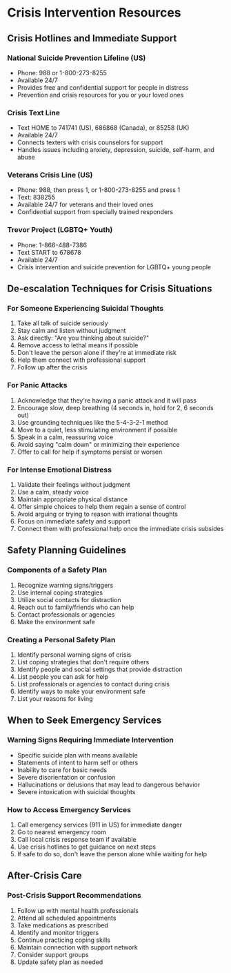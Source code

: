 # Crisis Intervention Resources

## Crisis Hotlines and Immediate Support

### National Suicide Prevention Lifeline (US)
- Phone: 988 or 1-800-273-8255
- Available 24/7
- Provides free and confidential support for people in distress
- Prevention and crisis resources for you or your loved ones

### Crisis Text Line
- Text HOME to 741741 (US), 686868 (Canada), or 85258 (UK)
- Available 24/7
- Connects texters with crisis counselors for support
- Handles issues including anxiety, depression, suicide, self-harm, and abuse

### Veterans Crisis Line (US)
- Phone: 988, then press 1, or 1-800-273-8255 and press 1
- Text: 838255
- Available 24/7 for veterans and their loved ones
- Confidential support from specially trained responders

### Trevor Project (LGBTQ+ Youth)
- Phone: 1-866-488-7386
- Text START to 678678
- Available 24/7
- Crisis intervention and suicide prevention for LGBTQ+ young people

## De-escalation Techniques for Crisis Situations

### For Someone Experiencing Suicidal Thoughts
1. Take all talk of suicide seriously
2. Stay calm and listen without judgment
3. Ask directly: "Are you thinking about suicide?"
4. Remove access to lethal means if possible
5. Don't leave the person alone if they're at immediate risk
6. Help them connect with professional support
7. Follow up after the crisis

### For Panic Attacks
1. Acknowledge that they're having a panic attack and it will pass
2. Encourage slow, deep breathing (4 seconds in, hold for 2, 6 seconds out)
3. Use grounding techniques like the 5-4-3-2-1 method
4. Move to a quiet, less stimulating environment if possible
5. Speak in a calm, reassuring voice
6. Avoid saying "calm down" or minimizing their experience
7. Offer to call for help if symptoms persist or worsen

### For Intense Emotional Distress
1. Validate their feelings without judgment
2. Use a calm, steady voice
3. Maintain appropriate physical distance
4. Offer simple choices to help them regain a sense of control
5. Avoid arguing or trying to reason with irrational thoughts
6. Focus on immediate safety and support
7. Connect them with professional help once the immediate crisis subsides

## Safety Planning Guidelines

### Components of a Safety Plan
1. Recognize warning signs/triggers
2. Use internal coping strategies
3. Utilize social contacts for distraction
4. Reach out to family/friends who can help
5. Contact professionals or agencies
6. Make the environment safe

### Creating a Personal Safety Plan
1. Identify personal warning signs of crisis
2. List coping strategies that don't require others
3. Identify people and social settings that provide distraction
4. List people you can ask for help
5. List professionals or agencies to contact during crisis
6. Identify ways to make your environment safe
7. List your reasons for living

## When to Seek Emergency Services

### Warning Signs Requiring Immediate Intervention
- Specific suicide plan with means available
- Statements of intent to harm self or others
- Inability to care for basic needs
- Severe disorientation or confusion
- Hallucinations or delusions that may lead to dangerous behavior
- Severe intoxication with suicidal thoughts

### How to Access Emergency Services
1. Call emergency services (911 in US) for immediate danger
2. Go to nearest emergency room
3. Call local crisis response team if available
4. Use crisis hotlines to get guidance on next steps
5. If safe to do so, don't leave the person alone while waiting for help

## After-Crisis Care

### Post-Crisis Support Recommendations
1. Follow up with mental health professionals
2. Attend all scheduled appointments
3. Take medications as prescribed
4. Identify and monitor triggers
5. Continue practicing coping skills
6. Maintain connection with support network
7. Consider support groups
8. Update safety plan as needed

